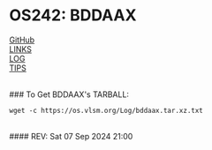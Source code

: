 ---
---

# OS242: BDDAAX

[GitHub](https://github.com/bddaax/os242/)
<br>
[LINKS](LINKS/)
<br>
[LOG](TXT/mylog.txt)
<br>
[TIPS](TIPS/)

<br>
### To Get BDDAAX's TARBALL:

```
wget -c https://os.vlsm.org/Log/bddaax.tar.xz.txt

```

<br>
#### REV: Sat 07 Sep 2024 21:00
<br>
